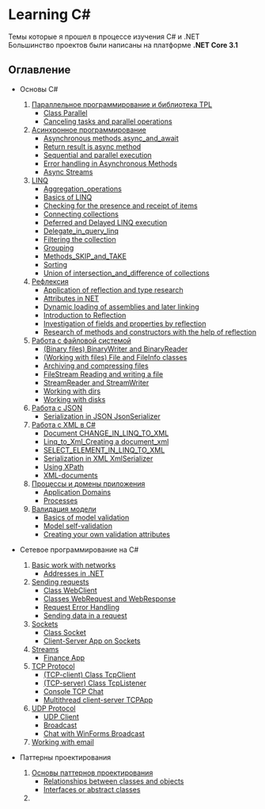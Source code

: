 # Learning C#
Темы которые я прошел в процессе изучения C# и .NET    
Большинство проектов были написаны на платформе **.NET Core 3.1**
## Оглавление
+ Основы C#  
  1) [Параллельное программирование и библиотека TPL](https://github.com/Sempaku/Learning_CSharp/tree/master/Basics%20of%20C%23/Parallel%20programming%20and%20the%20TPL%20library)  
      - [Class Parallel](https://github.com/Sempaku/Learning_CSharp/tree/master/Basics%20of%20C%23/Parallel%20programming%20and%20the%20TPL%20library/Class%20Parallel)  
      - [Canceling tasks and parallel operations](https://github.com/Sempaku/Learning_CSharp/tree/master/Basics%20of%20C%23/Parallel%20programming%20and%20the%20TPL%20library/Canceling%20tasks%20and%20parallel%20operations)  
  2) [Aсинхронное программирование](https://github.com/Sempaku/Learning_CSharp/tree/master/Basics%20of%20C%23/Asynchronous%20programming)
      - [Asynchronous methods,async_and_await](https://github.com/Sempaku/Learning_CSharp/tree/master/Basics%20of%20C%23/Asynchronous%20programming/Asynchronous%20methods%2Casync_and_await)  
      - [Return result is async method](https://github.com/Sempaku/Learning_CSharp/tree/master/Basics%20of%20C%23/Asynchronous%20programming/Return_result_is_async%20method)  
      - [Sequential and parallel execution](https://github.com/Sempaku/Learning_CSharp/tree/master/Basics%20of%20C%23/Asynchronous%20programming/Sequential%20and%20parallel%20execution)  
      - [Error handling in Asynchronous Methods](https://github.com/Sempaku/Learning_CSharp/tree/master/Basics%20of%20C%23/Asynchronous%20programming/Error%20handling%20in%20Asynchronous%20Methods)  
      - [Async Streams](https://github.com/Sempaku/Learning_CSharp/tree/master/Basics%20of%20C%23/Asynchronous%20programming/Asynchronous%20Streams)  
  3) [LINQ](https://github.com/Sempaku/Learning_CSharp/tree/master/Basics%20of%20C%23/LINQ)
      - [Aggregation_operations](https://github.com/Sempaku/Learning_CSharp/tree/master/Basics%20of%20C%23/LINQ/Aggregation_operations)
      - [Basics of LINQ](https://github.com/Sempaku/Learning_CSharp/tree/master/Basics%20of%20C%23/LINQ/Basics%20of%20LINQ)
      - [Checking for the presence and receipt of items](https://github.com/Sempaku/Learning_CSharp/tree/master/Basics%20of%20C%23/LINQ/Checking%20for%20the%20presence%20and%20receipt%20of%20items)
      - [Connecting collections](https://github.com/Sempaku/Learning_CSharp/tree/master/Basics%20of%20C%23/LINQ/Connecting%20collections)
      - [Deferred and Delayed LINQ execution](https://github.com/Sempaku/Learning_CSharp/tree/master/Basics%20of%20C%23/LINQ/Deferred%20and%20Delayed%20LINQ%20execution)
      - [Delegate_in_query_linq](https://github.com/Sempaku/Learning_CSharp/tree/master/Basics%20of%20C%23/LINQ/Delegate_in_query_linq)
      - [Filtering the collection](https://github.com/Sempaku/Learning_CSharp/tree/master/Basics%20of%20C%23/LINQ/Filtering%20the%20collection)
      - [Grouping](https://github.com/Sempaku/Learning_CSharp/tree/master/Basics%20of%20C%23/LINQ/Grouping)
      - [Methods_SKIP_and_TAKE](https://github.com/Sempaku/Learning_CSharp/tree/master/Basics%20of%20C%23/LINQ/Methods_SKIP_and_TAKE)
      - [Sorting](https://github.com/Sempaku/Learning_CSharp/tree/master/Basics%20of%20C%23/LINQ/Sorting)
      - [Union of intersection_and_difference of collections](https://github.com/Sempaku/Learning_CSharp/tree/master/Basics%20of%20C%23/LINQ/Union%20of%20intersection_and_difference%20of%20collections)      
  4) [Рефлексия](https://github.com/Sempaku/Learning_CSharp/tree/master/Basics%20of%20C%23/Reflection)
      - [Application of reflection and type research](https://github.com/Sempaku/Learning_CSharp/tree/master/Basics%20of%20C%23/Reflection/Application%20of%20reflection%20and%20type%20research)
      - [Attributes in NET](https://github.com/Sempaku/Learning_CSharp/tree/master/Basics%20of%20C%23/Reflection/Attributes%20in%20NET)
      - [Dynamic loading of assemblies and later linking](https://github.com/Sempaku/Learning_CSharp/tree/master/Basics%20of%20C%23/Reflection/Dynamic%20loading%20of%20assemblies%20and%20later%20linking)
      - [Introduction to Reflection](https://github.com/Sempaku/Learning_CSharp/tree/master/Basics%20of%20C%23/Reflection/Introduction%20to%20Reflection)
      - [Investigation of fields and properties by reflection](https://github.com/Sempaku/Learning_CSharp/tree/master/Basics%20of%20C%23/Reflection/Investigation%20of%20fields%20and%20properties%20by%20reflection)
      - [Research of methods and constructors with the help of reflection](https://github.com/Sempaku/Learning_CSharp/tree/master/Basics%20of%20C%23/Reflection/Research%20of%20methods%20and%20constructors%20with%20the%20help%20of%20reflection)
  5) [Работа с файловой системой](https://github.com/Sempaku/Learning_CSharp/tree/master/Basics%20of%20C%23/Working%20with%20the%20File%20System)
      - [(Binary files) BinaryWriter and BinaryReader](https://github.com/Sempaku/Learning_CSharp/tree/master/Basics%20of%20C%23/Working%20with%20the%20File%20System/(Binary%20files)%20BinaryWriter%20and%20BinaryReader)
      - [(Working with files) File and FileInfo classes](https://github.com/Sempaku/Learning_CSharp/tree/master/Basics%20of%20C%23/Working%20with%20the%20File%20System/(Working%20with%20files)%20File%20and%20FileInfo%20classes)
      - [Archiving and compressing files](https://github.com/Sempaku/Learning_CSharp/tree/master/Basics%20of%20C%23/Working%20with%20the%20File%20System/Archiving%20and%20compressing%20files)
      - [FileStream Reading and writing a file](https://github.com/Sempaku/Learning_CSharp/tree/master/Basics%20of%20C%23/Working%20with%20the%20File%20System/FileStream%20Reading%20and%20writing%20a%20file)
      - [StreamReader and StreamWriter](https://github.com/Sempaku/Learning_CSharp/tree/master/Basics%20of%20C%23/Working%20with%20the%20File%20System/StreamReader%20and%20StreamWriter)
      - [Working with dirs](https://github.com/Sempaku/Learning_CSharp/tree/master/Basics%20of%20C%23/Working%20with%20the%20File%20System/Working%20with%20dirs)
      - [Working with disks](https://github.com/Sempaku/Learning_CSharp/tree/master/Basics%20of%20C%23/Working%20with%20the%20File%20System/Working%20with%20disks)  
  6) [Работа с JSON](https://github.com/Sempaku/Learning_CSharp/tree/master/Basics%20of%20C%23/Working%20with%20JSON)
      - [Serialization in JSON JsonSerializer](https://github.com/Sempaku/Learning_CSharp/tree/master/Basics%20of%20C%23/Working%20with%20JSON/Serialization%20in%20JSON%20JsonSerializer)
  7) [Работа с XML в C#](https://github.com/Sempaku/Learning_CSharp/tree/master/Basics%20of%20C%23/Working%20with%20XML%20in%20C%23)
      - [Document CHANGE_IN_LINQ_TO_XML](https://github.com/Sempaku/Learning_CSharp/tree/master/Basics%20of%20C%23/Working%20with%20XML%20in%20C%23/Document%20CHANGE_IN_LINQ_TO_XML)
      - [Linq_to_Xml_Creating a document_xml](https://github.com/Sempaku/Learning_CSharp/tree/master/Basics%20of%20C%23/Working%20with%20XML%20in%20C%23/Linq_to_Xml_Creating%20a%20document_xml)
      - [SELECT_ELEMENT_IN_LINQ_TO_XML](https://github.com/Sempaku/Learning_CSharp/tree/master/Basics%20of%20C%23/Working%20with%20XML%20in%20C%23/SELECT_ELEMENT_IN_LINQ_TO_XML)
      - [Serialization in XML XmlSerializer](https://github.com/Sempaku/Learning_CSharp/tree/master/Basics%20of%20C%23/Working%20with%20XML%20in%20C%23/Serialization%20in%20XML%20XmlSerializer)
      - [Using XPath](https://github.com/Sempaku/Learning_CSharp/tree/master/Basics%20of%20C%23/Working%20with%20XML%20in%20C%23/Using%20XPath)
      - [XML-documents](https://github.com/Sempaku/Learning_CSharp/tree/master/Basics%20of%20C%23/Working%20with%20XML%20in%20C%23/XML-documents)
  8) [Процессы и домены приложения](https://github.com/Sempaku/Learning_CSharp/tree/master/Basics%20of%20C%23/Processes%20and%20Application%20domains)
      - [Application Domains](https://github.com/Sempaku/Learning_CSharp/tree/master/Basics%20of%20C%23/Processes%20and%20Application%20domains/Application%20Domains)
      - [Processes](https://github.com/Sempaku/Learning_CSharp/tree/master/Basics%20of%20C%23/Processes%20and%20Application%20domains/Processes)
  9) [Валидация модели](https://github.com/Sempaku/Learning_CSharp/tree/master/Basics%20of%20C%23/Validation%20of%20the%20model)
      - [Basics of model validation](https://github.com/Sempaku/Learning_CSharp/tree/master/Basics%20of%20C%23/Validation%20of%20the%20model/Basics%20of%20model%20validation)
      - [Model self-validation](https://github.com/Sempaku/Learning_CSharp/tree/master/Basics%20of%20C%23/Validation%20of%20the%20model/Model%20self-validation)
      - [Creating your own validation attributes](https://github.com/Sempaku/Learning_CSharp/tree/master/Basics%20of%20C%23/Validation%20of%20the%20model/Creating%20your%20own%20validation%20attributes)

+ Сетевое программирование на C#  
  1) [Basic work with networks](https://github.com/Sempaku/Learning_CSharp/tree/master/Network%20programming/Basic%20work%20with%20networks)
      - [Addresses in .NET](https://github.com/Sempaku/Learning_CSharp/tree/master/Network%20programming/Basic%20work%20with%20networks/Addresses%20in%20.NET)
  2) [Sending requests](https://github.com/Sempaku/Learning_CSharp/tree/master/Network%20programming/Sending%20requests)
      - [Class WebClient](https://github.com/Sempaku/Learning_CSharp/tree/master/Network%20programming/Sending%20requests/Class%20WebClient)
      - [Classes WebRequest and WebResponse](https://github.com/Sempaku/Learning_CSharp/tree/master/Network%20programming/Sending%20requests/Classes%20WebRequest%20and%20WebResponse)
      - [Request Error Handling](https://github.com/Sempaku/Learning_CSharp/tree/master/Network%20programming/Sending%20requests/Request%20Error%20Handling)
      - [Sending data in a request](https://github.com/Sempaku/Learning_CSharp/tree/master/Network%20programming/Sending%20requests/Sending%20data%20in%20a%20request)
  3) [Sockets](https://github.com/Sempaku/Learning_CSharp/tree/master/Network%20programming/Sockets)
      - [Class Socket](https://github.com/Sempaku/Learning_CSharp/tree/master/Network%20programming/Sockets/Class%20Socket)  
      - [Client-Server App on Sockets](https://github.com/Sempaku/Learning_CSharp/tree/master/Network%20programming/Sockets/Client-Server%20App%20on%20Sockets)
  4) [Streams](https://github.com/Sempaku/Learning_CSharp/tree/master/Network%20programming/Streams/)
      - [Finance App](https://github.com/Sempaku/Learning_CSharp/tree/master/Network%20programming/Streams/FinanceApp)
  5) [TCP Protocol](https://github.com/Sempaku/Learning_CSharp/tree/master/Network%20programming/TCP%20Protocol)
      - [(TCP-client) Class TcpClient](https://github.com/Sempaku/Learning_CSharp/tree/master/Network%20programming/TCP%20Protocol/TCP-client_Class_TcpClient)
      - [(TCP-server) Class TcpListener](https://github.com/Sempaku/Learning_CSharp/tree/master/Network%20programming/TCP%20Protocol/TCP-server_Class_TcpListener)
      - [Console TCP Chat](https://github.com/Sempaku/Learning_CSharp/tree/master/Network%20programming/TCP%20Protocol/Console%20TCP%20Chat)
      - [Multithread client-server TCPApp](https://github.com/Sempaku/Learning_CSharp/tree/master/Network%20programming/TCP%20Protocol/Multithread%20cl-sv%20TCPApp)
  6) [UDP Protocol](https://github.com/Sempaku/Learning_CSharp/tree/master/Network%20programming/UDP%20Protocol)
      - [UDP Client](https://github.com/Sempaku/Learning_CSharp/tree/master/Network%20programming/UDP%20Protocol/UDP%20Client)
      - [Broadcast](https://github.com/Sempaku/Learning_CSharp/tree/master/Network%20programming/UDP%20Protocol/Broadcast)
      - [Chat with WinForms Broadcast](https://github.com/Sempaku/Learning_CSharp/tree/master/Network%20programming/UDP%20Protocol/Chat%20with%20WinForms%20Broadcast)
  7) [Working with email](https://github.com/Sempaku/Learning_CSharp/tree/master/Network%20programming/Working%20with%20email)
      
+ Паттерны проектирования
  1) [Основы паттернов проектирования](https://github.com/Sempaku/Learning_CSharp/tree/master/Design%20patterns/Fundamentals%20of%20Design%20patterns)
      - [Relationships between classes and objects](https://github.com/Sempaku/Learning_CSharp/tree/master/Design%20patterns/Fundamentals%20of%20Design%20patterns/Relationships%20between%20classes%20and%20objects)
      - [Interfaces or abstract classes](https://github.com/Sempaku/Learning_CSharp/tree/master/Design%20patterns/Fundamentals%20of%20Design%20patterns/Interfaces%20or%20abstract%20classes)
  3)
